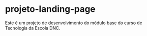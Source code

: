 # projeto-landing-page
Este é um projeto de desenvolvimento do módulo base do curso de Tecnologia da Escola DNC.
